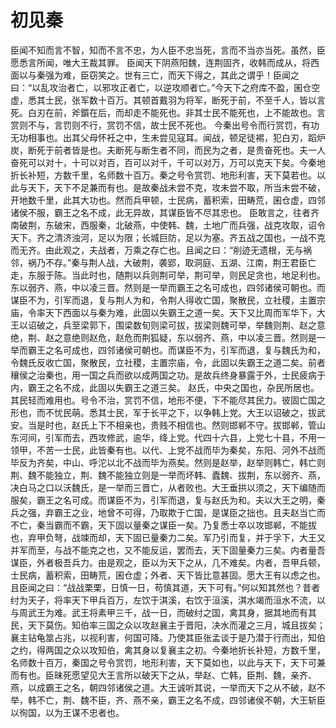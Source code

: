# 初见秦
臣闻不知而言不智，知而不言不忠，为人臣不忠当死，言而不当亦当死。虽然，臣愿悉言所闻，唯大王裁其罪。
臣闻天下阴燕阳魏，连荆固齐，收韩而成从，将西面以与秦强为难，臣窃笑之。世有三亡，而天下得之，其此之谓乎！臣闻之曰：“以乱攻治者亡，以邪攻正者亡，以逆攻顺者亡。”今天下之府库不盈，囷仓空虚，悉其士民，张军数十百万。其顿首戴羽为将军，断死于前，不至千人，皆以言死。白刃在前，斧鑕在后，而却走不能死也。非其士民不能死也，上不能故也。言赏则不与，言罚则不行，赏罚不信，故士民不死也。
今秦出号令而行赏罚，有功无功相事也。出其父母怀衽之中，生未尝见寇耳。闻战，顿足徒裼，犯白刃，蹈炉炭，断死于前者皆是也。夫断死与断生者不同，而民为之者，是贵奋死也。夫一人奋死可以对十，十可以对百，百可以对千，千可以对万，万可以克天下矣。今秦地折长补短，方数千里，名师数十百万。秦之号令赏罚、地形利害，天下莫若也。以此与天下，天下不足兼而有也。是故秦战未尝不克，攻未尝不取，所当未尝不破，开地数千里，此其大功也。然而兵甲顿，士民病，蓄积索，田畴荒，囷仓虚，四邻诸侯不服，霸王之名不成，此无异故，其谋臣皆不尽其忠也。
臣敢言之，往者齐南破荆，东破宋，西服秦，北破燕，中使韩、魏，土地广而兵强，战克攻取，诏令天下。齐之清济浊河，足以为限；长城巨防，足以为塞。齐五战之国也，一战不克而无齐。由此观之，夫战者，万乘之存亡也。且闻之曰：“削迹无遗根，无与祸邻，祸乃不存。”秦与荆人战，大破荆，袭郢，取洞庭、五湖、江南，荆王君臣亡走，东服于陈。当此时也，随荆以兵则荆可举，荆可举，则民足贪也，地足利也。东以弱齐、燕，中以凌三晋。然则是一举而霸王之名可成也，四邻诸侯可朝也。而谋臣不为，引军而退，复与荆人为和，令荆人得收亡国，聚散民，立社稷，主置宗庙，令率天下西面以与秦为难，此固以失霸王之道一矣。天下又比周而军华下，大王以诏破之，兵至梁郭下，围梁数旬则梁可拔，拔梁则魏可举，举魏则荆、赵之意绝，荆、赵之意绝则赵危，赵危而荆狐疑，东以弱齐、燕，中以凌三晋。然则是一举而霸王之名可成也，四邻诸侯可朝也。而谋臣不为，引军而退，复与魏氏为和，令魏氏反收亡国，聚散民，立社稷，主置宗庙，令，此固以失霸王之道二矣。前者穰侯之治秦也，用一国之兵而欲以成两国之功。是故兵终身暴露于外，士民疲病于内，霸王之名不成，此固以失霸王之道三矣。
赵氏，中央之国也，杂民所居也。其民轻而难用也。号令不治，赏罚不信，地形不便，下不能尽其民力。彼固亡国之形也，而不忧民萌。悉其士民，军于长平之下，以争韩上党。大王以诏破之，拔武安。当是时也，赵氏上下不相亲也，贵贱不相信也。然则邯郸不守。拔邯郸，管山东河间，引军而去，西攻修武，逾华，绛上党。代四十六县，上党七十县，不用一领甲，不苦一士民，此皆秦有也。以代、上党不战而毕为秦矣，东阳、河外不战而毕反为齐矣，中山、呼沱以北不战而毕为燕矣。然则是赵举，赵举则韩亡，韩亡则荆、魏不能独立，荆、魏不能独立则是一举而坏韩、蠹魏、拔荆，东以弱齐、燕，决白马之口以沃魏氏，是一举而三晋亡，从者败也。大王垂拱以须之，天下编随而服矣，霸王之名可成。而谋臣不为，引军而退，复与赵氏为和。夫以大王之明，秦兵之强，弃霸王之业，地曾不可得，乃取欺于亡国，是谋臣之拙也。且夫赵当亡而不亡，秦当霸而不霸，天下固以量秦之谋臣一矣。乃复悉士卒以攻邯郸，不能拔也，弃甲负弩，战竦而却，天下固已量秦力二矣。军乃引而复，并于孚下，大王又并军而至，与战不能克之也，又不能反运，罢而去，天下固量秦力三矣。内者量吾谋臣，外者极吾兵力。由是观之，臣以为天下之从，几不难矣。内者，吾甲兵顿，士民病，蓄积索，田畴荒，囷仓虚；外者、天下皆比意甚固。愿大王有以虑之也。
且臣闻之曰：“战战栗栗，日慎一日，苟慎其道，天下可有。”何以知其然也？昔者纣为天子，将率天下甲兵百万，左饮于淇溪，右饮于洹溪，淇水竭而洹水不流，以与周武王为难。武王将素甲三千，战一日，而破纣之国，禽其身，据其地而有其民，天下莫伤。知伯率三国之众以攻赵襄主于晋阳，决水而灌之三月，城且拔矣；襄主钻龟筮占兆，以视利害，何国可降。乃使其臣张孟谈于是乃潜于行而出，知伯之约，得两国之众以攻知伯，禽其身以复襄主之初。今秦地折长补短，方数千里，名师数十百万，秦国之号令赏罚，地形利害，天下莫如也，以此与天下，天下可兼而有也。臣昧死愿望见大王言所以破天下之从，举赵、亡韩，臣荆、魏，亲齐、燕，以成霸王之名，朝四邻诸侯之道。大王诚听其说，一举而天下之从不破，赵不举，韩不亡，荆、魏不臣，齐、燕不亲，霸王之名不成，四邻诸侯不朝，大王斩臣以徇国，以为王谋不忠者也。
